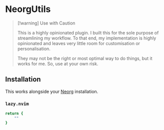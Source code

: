 # NeorgUtils

> [!warning] Use with Caution
> 
> This is a highly opinionated plugin. I built this for the sole purpose of
> streamlining my workflow. To that end, my implementation is highly
> opinionated and leaves very little room for customisation or personalisation.
> 
> They may not be the right or most optimal way to do things, but it works for
> me. So, use at your own risk.

## Installation

This works alongside your [Neorg](https://github.com/nvim-neorg/neorg) installation.

### `lazy.nvim`

```bash
return {
    ""
}
```
